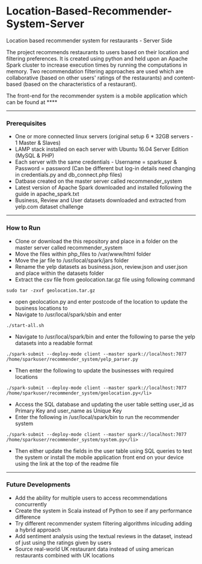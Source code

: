 # Location-Based-Recommender-System-Server
Location based recommender system for restaurants - Server Side

The project recommends restaurants to users based on their location and filtering preferences. It is created using python and held upon an Apache Spark cluster 
to increase execution times by running the computations in memory. Two recommendation filtering approaches are used which are collaborative (based on other users' 
ratings of the restaurants) and content-based (based on the characteristics of a restaurant).

The front-end for the recommender system is a mobile application which can be found at ****

<hr>

<h3>Prerequisites</h3>
<ul><li>One or more connected linux servers (original setup 6 * 32GB servers - 1 Master & Slaves)</li>
<li>LAMP stack installed on each server with Ubuntu 16.04 Server Edition (MySQL & PHP)</li>
<li>Each server with the same credentials - Username = sparkuser & Password = password (Can be different but log-in details need changing in credentials.py and db_connect.php files)</li>
<li>Datbase created on the master server called recommender_system</li>
<li>Latest version of Apache Spark downloaded and installed following the guide in apache_spark.txt</li>
<li>Business, Review and User datasets downloaded and extracted from yelp.com dataset challenge</li></ul>

<hr>


<h3>How to Run</h3>
<ul><li>Clone or download the this repository and place in a folder on the master server called recommender_system</li>
<li>Move the files within php_files to /var/www/html folder</li>
<li>Move the jar file to /usr/local/spark/jars folder</li>
<li>Rename the yelp datasets as business.json, review.json and user.json and place within the datasets folder</li>
<li>Extract the csv file from geolocation.tar.gz file using following command</li></ul>

```
sudo tar -zxvf geolocation.tar.gz
```

<ul><li>open geolocation.py and enter postcode of the location to update the business locations to</li>
<li>Navigate to /usr/local/spark/sbin and enter</li></ul>

```
./start-all.sh
```

<ul><li>Navigate to /usr/local/spark/bin and enter the following to parse the yelp datasets into a readable format</li></ul>

```
./spark-submit --deploy-mode client --master spark://localhost:7077 /home/sparkuser/recommender_system/yelp_parser.py
```

<ul><li>Then enter the following to update the businesses with required locations </li></ul>

```
./spark-submit --deploy-mode client --master spark://localhost:7077 /home/sparkuser/recommender_system/geolocation.py</li>
```

<ul><li>Access the SQL database and updating the user table setting user_id as Primary Key and user_name as Unique Key</li>
<li>Enter the following in /usr/local/spark/bin to run the recommender system </li></ul> 

```
./spark-submit --deploy-mode client --master spark://localhost:7077 /home/sparkuser/recommender_system/system.py</li>
```

<ul><li>Then either update the fields in the user table using SQL queries to test the system or install the mobile application front end on your device using the link at the top of the readme file</li></ul>

<hr>

<h3>Future Developments</h3>
<ul><li>Add the ability for multiple users to access recommendations concurrently</li>
<li>Create the system in Scala instead of Python to see if any performance difference</li>
<li>Try different recommender system filtering algorithms inlcuding adding a hybrid approach</li>
<li>Add sentiment analysis using the textual reviews in the dataset, instead of just using the ratings given by users</li>
<li>Source real-world UK restaurant data instead of using american restaurants combined with UK locations</li></ul>
